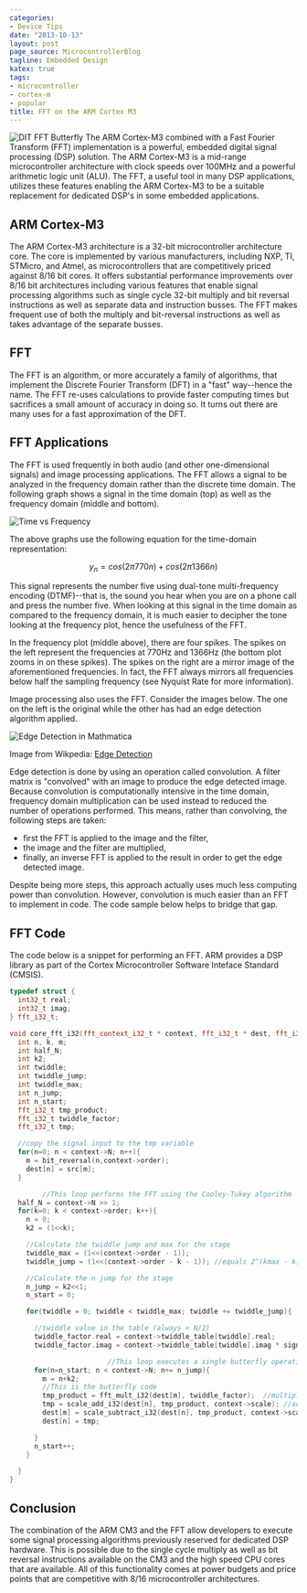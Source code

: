 ```yaml
---
categories:
- Device Tips
date: "2013-10-13"
layout: post
page_source: MicrocontrollerBlog
tagline: Embedded Design
katex: true
tags:
- microcontroller
- cortex-m
- popular
title: FFT on the ARM Cortex M3
---
```


![DIT FFT Butterfly](/images/DIT-FFT-butterfly.svg)
The ARM Cortex-M3 combined with a Fast Fourier Transform (FFT) implementation
is a powerful, embedded digital signal processing (DSP) solution.  The ARM
Cortex-M3 is a mid-range microcontroller architecture with clock speeds
over 100MHz and a powerful arithmetic logic unit (ALU).  The FFT, a useful
tool in many DSP applications, utilizes these features enabling the ARM
Cortex-M3 to be a suitable replacement for dedicated DSP's in some embedded
applications.

## ARM Cortex-M3

The ARM Cortex-M3 architecture is a 32-bit microcontroller architecture core.  The
core is implemented by various manufacturers, including NXP, TI, STMicro,
and Atmel, as microcontrollers that are competitively priced against 8/16 bit
cores.  It offers substantial performance improvements over 8/16 bit architectures
including various features that enable signal processing algorithms such as
single cycle 32-bit multiply and bit reversal instructions as well as separate
data and instruction busses.  The FFT makes frequent use of both the multiply
and bit-reversal instructions as well as takes advantage of the separate busses.

## FFT

The FFT is an algorithm, or more accurately a family of algorithms, that implement the Discrete Fourier Transform (DFT) in a "fast" way--hence the name.  The FFT re-uses calculations to provide faster computing times but sacrifices a small amount of accuracy in doing so.  It turns out there are many uses for a fast approximation of the DFT.

## FFT Applications

The FFT is used frequently in both audio (and other one-dimensional signals) and
image processing applications.  The FFT allows a signal to be analyzed in the
frequency domain rather than the discrete time domain.  The following graph
shows a signal in the time domain (top) as well as the frequency domain (middle
and bottom).

![Time vs Frequency](/images/time-freq.svg)

The above graphs use the following equation for the time-domain representation:

$$ y_n = cos(2 \pi 770n) + cos(2 \pi 1366n) $$

This signal represents the number five using dual-tone multi-frequency
encoding (DTMF)--that is, the sound you hear when you are on a phone call and
press the number five.  When looking at this signal in the time domain as
compared to the frequency domain, it is much easier to decipher the tone looking
at the frequency plot, hence the usefulness of the FFT.

In the frequency plot (middle above), there are four spikes.  The spikes on the
left represent the frequencies at 770Hz and 1366Hz (the bottom plot zooms in on
these spikes).  The spikes on the right are a mirror image of the aforementioned
frequencies.  In fact, the FFT always mirrors all frequencies below half the
sampling frequency (see Nyquist Rate for more information).

Image processing also uses the FFT.  Consider the images below.  The one on the
left is the original while the other has had an edge detection algorithm applied.

![Edge Detection in Mathmatica](/images/EdgeDetectionMathematica.png)

Image from Wikpedia:  [Edge Detection](http://en.wikipedia.org/wiki/Edge_detection)

Edge detection is done by using an operation called convolution.  A filter matrix
is "convolved" with an image to produce the edge detected image.  Because
convolution is computationally intensive in the time domain, frequency domain
multiplication can be used instead to reduced the number of operations
performed.  This means, rather than convolving, the following steps are taken:

- first the FFT is applied to the image and the filter,
- the image and the filter are multiplied,
- finally, an inverse FFT is applied to the result in order to get the edge detected image.  

Despite being more steps, this approach actually uses much less computing power
than convolution.  However, convolution is much easier than an FFT to implement
in code.  The code sample below helps to bridge that gap.

## FFT Code

The code below is a snippet for performing an FFT.  ARM provides a DSP library
as part of the Cortex Microcontroller Software Inteface Standard (CMSIS).

```c++
typedef struct {
  int32_t real;
  int32_t imag;
} fft_i32_t;

void core_fft_i32(fft_context_i32_t * context, fft_i32_t * dest, fft_i32_t * src, int sign){
  int n, k, m;
  int half_N;
  int k2;
  int twiddle;
  int twiddle_jump;
  int twiddle_max;
  int n_jump;
  int n_start;
  fft_i32_t tmp_product;
  fft_i32_t twiddle_factor;
  fft_i32_t tmp;

  //copy the signal input to the tmp variable
  for(n=0; n < context->N; n++){
    m = bit_reversal(n,context->order);
    dest[n] = src[m];
  }

        //This loop performs the FFT using the Cooley-Tukey algorithm
  half_N = context->N >> 1;
  for(k=0; k < context->order; k++){
    n = 0;
    k2 = (1<<k);

    //Calculate the twiddle jump and max for the stage
    twiddle_max = (1<<(context->order - 1));
    twiddle_jump = (1<<(context->order - k - 1)); //equals 2^(kmax - k)

    //Calculate the n jump for the stage
    n_jump = k2<<1;
    n_start = 0;

    for(twiddle = 0; twiddle < twiddle_max; twiddle += twiddle_jump){

      //twiddle value in the table (always < N/2)
      twiddle_factor.real = context->twiddle_table[twiddle].real;
      twiddle_factor.imag = context->twiddle_table[twiddle].imag * sign;

                        //This loop executes a single butterfly operation (size-2 DFT operation)
      for(n=n_start; n < context->N; n+= n_jump){
        m = n+k2;
        //This is the butterfly code
        tmp_product = fft_mult_i32(dest[m], twiddle_factor);  //multiply
        tmp = scale_add_i32(dest[n], tmp_product, context->scale); //accumlate
        dest[m] = scale_subtract_i32(dest[n], tmp_product, context->scale);
        dest[n] = tmp;

      }
      n_start++;
    }

  }
}
```  

## Conclusion

The combination of the ARM CM3 and the FFT allow developers to execute some
signal processing algorithms previously reserved for dedicated DSP
hardware.  This is possible due to the single cycle multiply as well as bit
reversal instructions available on the CM3 and the high speed CPU cores that
are available.  All of this functionality comes at power budgets and price
points that are competitive with 8/16 microcontroller architectures.
